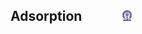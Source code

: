 ##  Adsorption  &nbsp; &nbsp; &nbsp; &nbsp; &nbsp; &nbsp; <img src="images/iitkgp.png" width="3%" />

